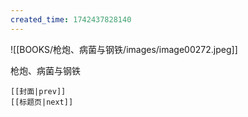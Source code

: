 ```yaml
---
created_time: 1742437828140
---
```

 

![[BOOKS/枪炮、病菌与钢铁/images/image00272.jpeg]]

 

  

枪炮、病菌与钢铁

```booknav
[[封面|prev]]
[[标题页|next]]
```